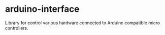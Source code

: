 # arduino-interface
Library for control various hardware connected to Arduino compatible micro controllers. 
